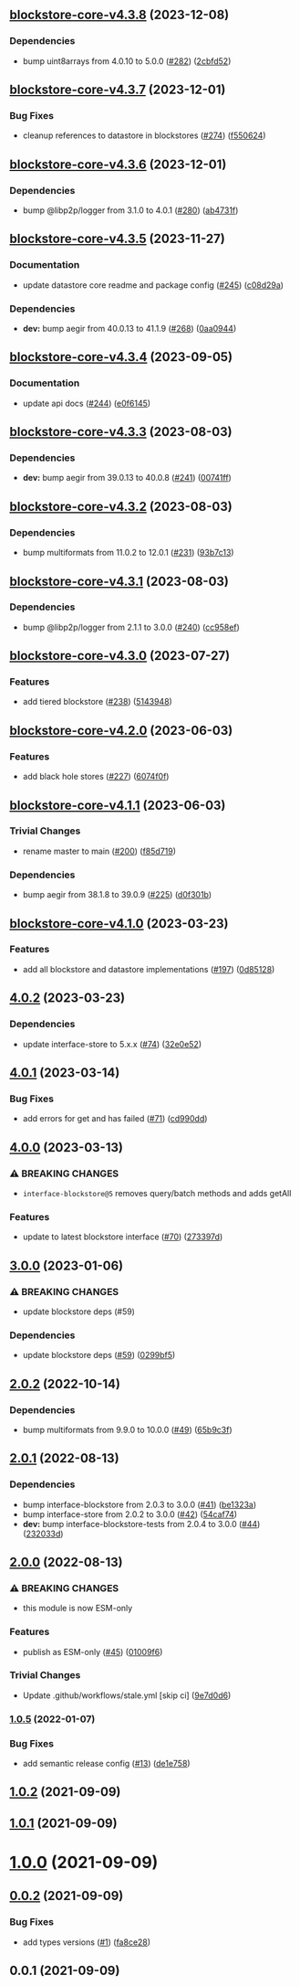 ## [blockstore-core-v4.3.8](https://github.com/ipfs/js-stores/compare/blockstore-core-v4.3.7...blockstore-core-v4.3.8) (2023-12-08)


### Dependencies

* bump uint8arrays from 4.0.10 to 5.0.0 ([#282](https://github.com/ipfs/js-stores/issues/282)) ([2cbfd52](https://github.com/ipfs/js-stores/commit/2cbfd52257e9358786962d94e144df9583a45c30))

## [blockstore-core-v4.3.7](https://github.com/ipfs/js-stores/compare/blockstore-core-v4.3.6...blockstore-core-v4.3.7) (2023-12-01)


### Bug Fixes

* cleanup references to datastore in blockstores ([#274](https://github.com/ipfs/js-stores/issues/274)) ([f550624](https://github.com/ipfs/js-stores/commit/f5506243b2cb1e6462457241a1614bd5f0755c12))

## [blockstore-core-v4.3.6](https://github.com/ipfs/js-stores/compare/blockstore-core-v4.3.5...blockstore-core-v4.3.6) (2023-12-01)


### Dependencies

* bump @libp2p/logger from 3.1.0 to 4.0.1 ([#280](https://github.com/ipfs/js-stores/issues/280)) ([ab4731f](https://github.com/ipfs/js-stores/commit/ab4731f49a1a6f9163fb9c246121b3392503ba8b))

## [blockstore-core-v4.3.5](https://github.com/ipfs/js-stores/compare/blockstore-core-v4.3.4...blockstore-core-v4.3.5) (2023-11-27)


### Documentation

* update datastore core readme and package config ([#245](https://github.com/ipfs/js-stores/issues/245)) ([c08d29a](https://github.com/ipfs/js-stores/commit/c08d29ab18ddea26a1d9dd73d673847469d28a13))


### Dependencies

* **dev:** bump aegir from 40.0.13 to 41.1.9 ([#268](https://github.com/ipfs/js-stores/issues/268)) ([0aa0944](https://github.com/ipfs/js-stores/commit/0aa0944d42798d1f6fd589e8a58de7d791760644))

## [blockstore-core-v4.3.4](https://github.com/ipfs/js-stores/compare/blockstore-core-v4.3.3...blockstore-core-v4.3.4) (2023-09-05)


### Documentation

* update api docs ([#244](https://github.com/ipfs/js-stores/issues/244)) ([e0f6145](https://github.com/ipfs/js-stores/commit/e0f614575d675fe4db2ab30ea6a2a854e892d635))

## [blockstore-core-v4.3.3](https://github.com/ipfs/js-stores/compare/blockstore-core-v4.3.2...blockstore-core-v4.3.3) (2023-08-03)


### Dependencies

* **dev:** bump aegir from 39.0.13 to 40.0.8 ([#241](https://github.com/ipfs/js-stores/issues/241)) ([00741ff](https://github.com/ipfs/js-stores/commit/00741ff043b40cf10ecc185665fcb705160c9877))

## [blockstore-core-v4.3.2](https://github.com/ipfs/js-stores/compare/blockstore-core-v4.3.1...blockstore-core-v4.3.2) (2023-08-03)


### Dependencies

* bump multiformats from 11.0.2 to 12.0.1 ([#231](https://github.com/ipfs/js-stores/issues/231)) ([93b7c13](https://github.com/ipfs/js-stores/commit/93b7c13d0dd0508b04bae2ac5a9fb9c265fc5589))

## [blockstore-core-v4.3.1](https://github.com/ipfs/js-stores/compare/blockstore-core-v4.3.0...blockstore-core-v4.3.1) (2023-08-03)


### Dependencies

* bump @libp2p/logger from 2.1.1 to 3.0.0 ([#240](https://github.com/ipfs/js-stores/issues/240)) ([cc958ef](https://github.com/ipfs/js-stores/commit/cc958ef7ebca61a5355cfa2bc18769e374d76ae6))

## [blockstore-core-v4.3.0](https://github.com/ipfs/js-stores/compare/blockstore-core-v4.2.0...blockstore-core-v4.3.0) (2023-07-27)


### Features

* add tiered blockstore ([#238](https://github.com/ipfs/js-stores/issues/238)) ([5143948](https://github.com/ipfs/js-stores/commit/51439486d5fcd719b9af9182b35565e87da96c99))

## [blockstore-core-v4.2.0](https://github.com/ipfs/js-stores/compare/blockstore-core-v4.1.1...blockstore-core-v4.2.0) (2023-06-03)


### Features

* add black hole stores ([#227](https://github.com/ipfs/js-stores/issues/227)) ([6074f0f](https://github.com/ipfs/js-stores/commit/6074f0fa831abc45b40177ea498a2e0fbb3eeb32))

## [blockstore-core-v4.1.1](https://github.com/ipfs/js-stores/compare/blockstore-core-v4.1.0...blockstore-core-v4.1.1) (2023-06-03)


### Trivial Changes

* rename master to main ([#200](https://github.com/ipfs/js-stores/issues/200)) ([f85d719](https://github.com/ipfs/js-stores/commit/f85d719b711cd60237bdaa6a0bcd418e69a98598))


### Dependencies

* bump aegir from 38.1.8 to 39.0.9 ([#225](https://github.com/ipfs/js-stores/issues/225)) ([d0f301b](https://github.com/ipfs/js-stores/commit/d0f301b1243a0f4f692011449567b51b2706e70f))

## [blockstore-core-v4.1.0](https://github.com/ipfs/js-stores/compare/blockstore-core-v4.0.2...blockstore-core-v4.1.0) (2023-03-23)


### Features

* add all blockstore and datastore implementations ([#197](https://github.com/ipfs/js-stores/issues/197)) ([0d85128](https://github.com/ipfs/js-stores/commit/0d851286d48c357b07df3f7419c1e903ed0e7fac))

## [4.0.2](https://github.com/ipfs/js-blockstore-core/compare/v4.0.1...v4.0.2) (2023-03-23)


### Dependencies

* update interface-store to 5.x.x ([#74](https://github.com/ipfs/js-blockstore-core/issues/74)) ([32e0e52](https://github.com/ipfs/js-blockstore-core/commit/32e0e52e87c1ec9c245edeec20b3df369d479034))

## [4.0.1](https://github.com/ipfs/js-blockstore-core/compare/v4.0.0...v4.0.1) (2023-03-14)


### Bug Fixes

* add errors for get and has failed ([#71](https://github.com/ipfs/js-blockstore-core/issues/71)) ([cd990dd](https://github.com/ipfs/js-blockstore-core/commit/cd990dd6ebd4cb0d399b225e501365a3b8653f67))

## [4.0.0](https://github.com/ipfs/js-blockstore-core/compare/v3.0.0...v4.0.0) (2023-03-13)


### ⚠ BREAKING CHANGES

* `interface-blockstore@5` removes query/batch methods and adds getAll

### Features

* update to latest blockstore interface ([#70](https://github.com/ipfs/js-blockstore-core/issues/70)) ([273397d](https://github.com/ipfs/js-blockstore-core/commit/273397d7fca96db8cf95afc07ed0ea1a7d4239f3))

## [3.0.0](https://github.com/ipfs/js-blockstore-core/compare/v2.0.2...v3.0.0) (2023-01-06)


### ⚠ BREAKING CHANGES

* update blockstore deps (#59)

### Dependencies

* update blockstore deps ([#59](https://github.com/ipfs/js-blockstore-core/issues/59)) ([0299bf5](https://github.com/ipfs/js-blockstore-core/commit/0299bf558bc7f2ff3d63ce69a4dee55775f4389a))

## [2.0.2](https://github.com/ipfs/js-blockstore-core/compare/v2.0.1...v2.0.2) (2022-10-14)


### Dependencies

* bump multiformats from 9.9.0 to 10.0.0 ([#49](https://github.com/ipfs/js-blockstore-core/issues/49)) ([65b9c3f](https://github.com/ipfs/js-blockstore-core/commit/65b9c3ffeb0d1db1e13ee31104cf693aece9fc28))

## [2.0.1](https://github.com/ipfs/js-blockstore-core/compare/v2.0.0...v2.0.1) (2022-08-13)


### Dependencies

* bump interface-blockstore from 2.0.3 to 3.0.0 ([#41](https://github.com/ipfs/js-blockstore-core/issues/41)) ([be1323a](https://github.com/ipfs/js-blockstore-core/commit/be1323a7c4f6deb9d19163c3f6d3ecd57296a25c))
* bump interface-store from 2.0.2 to 3.0.0 ([#42](https://github.com/ipfs/js-blockstore-core/issues/42)) ([54caf74](https://github.com/ipfs/js-blockstore-core/commit/54caf748cf4277abb7f82a1eefb91bd48141c307))
* **dev:** bump interface-blockstore-tests from 2.0.4 to 3.0.0 ([#44](https://github.com/ipfs/js-blockstore-core/issues/44)) ([232033d](https://github.com/ipfs/js-blockstore-core/commit/232033db6a8204e2852d4ad29e6d4ff8d1c9a685))

## [2.0.0](https://github.com/ipfs/js-blockstore-core/compare/v1.0.5...v2.0.0) (2022-08-13)


### ⚠ BREAKING CHANGES

* this module is now ESM-only

### Features

* publish as ESM-only ([#45](https://github.com/ipfs/js-blockstore-core/issues/45)) ([01009f6](https://github.com/ipfs/js-blockstore-core/commit/01009f683bbc8b50c202919c448dc0d4cbb86249))


### Trivial Changes

* Update .github/workflows/stale.yml [skip ci] ([9e7d0d6](https://github.com/ipfs/js-blockstore-core/commit/9e7d0d6a2e2900b7739a956c371a3a0dcb623f92))

### [1.0.5](https://github.com/ipfs/js-blockstore-core/compare/v1.0.4...v1.0.5) (2022-01-07)


### Bug Fixes

* add semantic release config ([#13](https://github.com/ipfs/js-blockstore-core/issues/13)) ([de1e758](https://github.com/ipfs/js-blockstore-core/commit/de1e758decc2af2ec5e85e99c9b05d2110ade86f))

## [1.0.2](https://github.com/ipfs/js-blockstore-core/compare/v1.0.1...v1.0.2) (2021-09-09)



## [1.0.1](https://github.com/ipfs/js-blockstore-core/compare/v1.0.0...v1.0.1) (2021-09-09)



# [1.0.0](https://github.com/ipfs/js-blockstore-core/compare/v0.0.2...v1.0.0) (2021-09-09)



## [0.0.2](https://github.com/ipfs/js-blockstore-core/compare/v0.0.1...v0.0.2) (2021-09-09)


### Bug Fixes

* add types versions ([#1](https://github.com/ipfs/js-blockstore-core/issues/1)) ([fa8ce28](https://github.com/ipfs/js-blockstore-core/commit/fa8ce287da9e2528f7581151e6fa3ac86fcd4196))



## 0.0.1 (2021-09-09)
